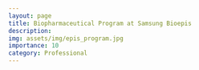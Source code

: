 ```yaml
---
layout: page
title: Biopharmaceutical Program at Samsung Bioepis
description:
img: assets/img/epis_program.jpg
importance: 10
category: Professional
---
```

